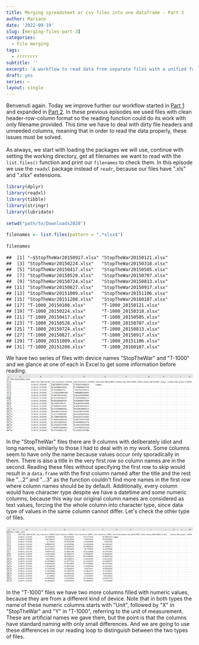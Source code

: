 ```yaml
---
title: Merging spreadsheet or csv files into one dataframe - Part 3
author: Mariano
date: '2022-09-19'
slug: [merging-files-part-3]
categories:
  - File merging
tags:
  - rrrrrrrr
subtitle: ''
excerpt: 'A workflow to read data from separate files with a unified format, merge them into a single data frame, then export them as one file. Part 3 - dealing with untidy columns and rows.'
draft: yes
series: ~
layout: single
---
```


Benvenuti again. Today we improve further our workflow started in [Part 1](https://datamariano.netlify.app/blog/2022-09-07-merging-spreadsheet-or-csv-files-into-one-dataframe-part-1/) and expanded in [Part 2](https://datamariano.netlify.app/blog/2022-09-14-merging-spreadsheet-or-csv-files-into-one-dataframe-part-2/). In these previous episodes we used files with clean header-row-column format so the reading function could do its work with only filename provided. This time we have to deal with dirty file headers and unneeded columns, meaning that in order to read the data properly, these issues must be solved. \
\
As always, we start with loading the packages we will use, continue with setting the working directory, get all filenames we want to read with the `list.files()` function and print our `filenames` to check them. In this episode we use the `readxl` package instead of `readr`, because our files have ".xls" and ".xlsx" extensions.


```r
library(dplyr)
library(readxl)
library(tibble)
library(stringr)
library(lubridate)
```




```r
setwd("path/to/Downloads2020")
```


```r
filenames <- list.files(pattern = ".*xlsx$")
```


```r
filenames
```

```
##  [1] "~$StopTheWar20150917.xlsx" "StopTheWar20150121.xlsx"  
##  [3] "StopTheWar20150224.xlsx"   "StopTheWar20150318.xlsx"  
##  [5] "StopTheWar20150417.xlsx"   "StopTheWar20150505.xlsx"  
##  [7] "StopTheWar20150528.xlsx"   "StopTheWar20150707.xlsx"  
##  [9] "StopTheWar20150724.xlsx"   "StopTheWar20150813.xlsx"  
## [11] "StopTheWar20150827.xlsx"   "StopTheWar20150917.xlsx"  
## [13] "StopTheWar20151009.xlsx"   "StopTheWar20151106.xlsx"  
## [15] "StopTheWar20151208.xlsx"   "StopTheWar20160107.xlsx"  
## [17] "T-1000_20150108.xlsx"      "T-1000_20150121.xlsx"     
## [19] "T-1000_20150224.xlsx"      "T-1000_20150318.xlsx"     
## [21] "T-1000_20150417.xlsx"      "T-1000_20150505.xlsx"     
## [23] "T-1000_20150528.xlsx"      "T-1000_20150707.xlsx"     
## [25] "T-1000_20150724.xlsx"      "T-1000_20150813.xlsx"     
## [27] "T-1000_20150827.xlsx"      "T-1000_20150917.xlsx"     
## [29] "T-1000_20151009.xlsx"      "T-1000_20151106.xlsx"     
## [31] "T-1000_20151208.xlsx"      "T-1000_20160107.xlsx"
```

We have two series of files with device names "StopTheWar" and "T-1000" and we glance at one of each in Excel to get some information before reading. \
![stw image](stopthewar.jpg) \
\
In the "StopTheWar" files there are 9 columns with deliberately idiot and long names, similarly to those I had to deal with in my work. Some columns seem to have only the name because values occur only sporadically in them. There is also a title in the very first row so column names are in the second. Reading these files without specifying the first row to skip would result in a `data.frame` with the first column named after the title and the rest like "...2" and "...3" as the function couldn't find more names in the first row where column names should be by default. Additionally, every column would have character type despite we have a datetime and some numeric columns, because this way our original column names are considered as text values, forcing the the whole column into character type, since data type of values in the same column cannot differ. Let's check the other type of files.\
\
![t1000 image](t1000.jpg) \
\
In the "T-1000" files we have two more columns filled with numeric values, because they are from a different kind of device. Note that in both types the name of these numeric columns starts with "Unit", followed by "X" in "StopTheWar" and "Y" in "T-1000", referring to the unit of measurement. These are artificial names we gave them, but the point is that the columns have standard naming with only small differences. And we are going to use these differences in our reading loop to distinguish between the two types of files.












